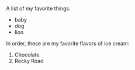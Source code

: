 A list of my favorite things:
* baby
* dog
* lion

In order, these are my favorite flavors of ice cream:
1. Chocolate
2. Rocky Road
